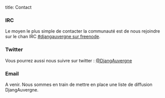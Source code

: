 title: Contact

### IRC

Le moyen le plus simple de contacter la communauté est de nous rejoindre sur le chan IRC [#djangauvergne sur freenode](irc://chat.freenode.net:6667/djangauvergne).

### Twitter

Vous pourrez aussi nous suivre sur twitter : [@DjangAuvergne](http://twitter.com/DjangAuvergne)

### Email

A venir. Nous sommes en train de mettre en place une liste de diffusion DjangAuvergne.

